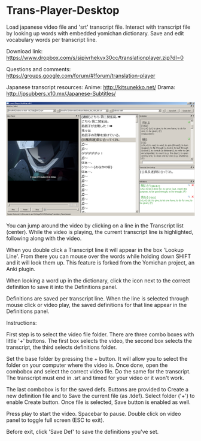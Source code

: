 # Trans-Player-Desktop

Load japanese video file and 'srt' transcript file.
Interact with transcript file by looking up words with embedded yomichan dictionary.
Save and edit vocabulary words per transcript line.

Download link: https://www.dropbox.com/s/sipivrhekvx30cc/translationplayer.zip?dl=0

Questions and comments: https://groups.google.com/forum/#!forum/translation-player

Japanese transcript resources:
Anime: http://kitsunekko.net/
Drama: http://jpsubbers.x10.mx/Japanese-Subtitles/

![ScreenShot](2015-02-28_210645.png)

You can jump around the video by clicking on a line in the Transcript list (center). While the video is playing, the current transcript line is highlighted, following along with the video.

When you double click a Transcript line it will appear in the box 'Lookup Line'. From there you can mouse over the words while holding down SHIFT and it will look them up. This feature is forked from the Yomichan project, an Anki plugin. 

When looking a word up in the dictionary, click the icon next to the correct definition to save it into the Definitions panel.

Definitions are saved per transcript line. When the line is selected through mouse click or video play, the saved definitions for that line appear in the Definitions panel.

Instructions:

First step is to select the video file folder. There are three combo boxes with little '+' buttons. The first box selects the video, the second box selects the transcript, the third selects definitions folder.

Set the base folder by pressing the + button. It will allow you to select the folder on your computer where the video is. Once done, open the combobox and select the correct video file. Do the same for the transcript. The transcript must end in .srt and timed for your video or it won't work.

The last combobox is for the saved defs. Buttons are provided to Create a new definition file and to Save the current file (as .tdef). Select folder ('+') to enable Create button. Once file is selected, Save button is enabled as well.

Press play to start the video. Spacebar to pause. Double click on video panel to toggle full screen (ESC to exit).

Before exit, click 'Save Def' to save the definitions you've set.

